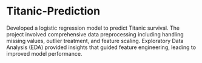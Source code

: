 # Titanic-Prediction
Developed a logistic regression model to predict Titanic survival. The project involved comprehensive data preprocessing including handling missing values, outlier treatment, and feature scaling. Exploratory Data Analysis (EDA) provided insights that guided feature engineering, leading to improved model performance.
